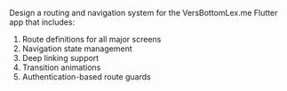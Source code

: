 Design a routing and navigation system for the VersBottomLex.me Flutter app that includes:

1. Route definitions for all major screens
2. Navigation state management
3. Deep linking support
4. Transition animations
5. Authentication-based route guards
